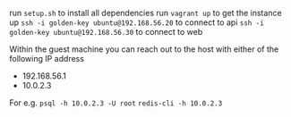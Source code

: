 
run `setup.sh` to install all dependencies
run `vagrant up` to get the instance up
`ssh -i golden-key ubuntu@192.168.56.20` to connect to api
`ssh -i golden-key ubuntu@192.168.56.30` to connect to web

Within the guest machine you can reach out to the host with either of the following IP address
- 192.168.56.1
- 10.0.2.3

For e.g.
`psql -h 10.0.2.3 -U root`
`redis-cli -h 10.0.2.3`

